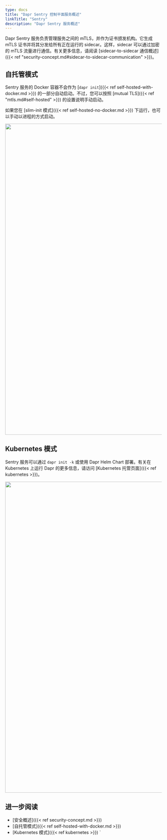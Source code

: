 ```yaml
---
type: docs
title: "Dapr Sentry 控制平面服务概述"
linkTitle: "Sentry"
description: "Dapr Sentry 服务概述"
---
```


Dapr Sentry 服务负责管理服务之间的 mTLS，并作为证书颁发机构。它生成 mTLS 证书并将其分发给所有正在运行的 sidecar。这样，sidecar 可以通过加密的 mTLS 流量进行通信。有关更多信息，请阅读 [sidecar-to-sidecar 通信概述]({{< ref "security-concept.md#sidecar-to-sidecar-communication" >}})。

## 自托管模式

Sentry 服务的 Docker 容器不会作为 [`dapr init`]({{< ref self-hosted-with-docker.md >}}) 的一部分自动启动。不过，您可以按照 [mutual TLS]({{< ref "mtls.md#self-hosted" >}}) 的设置说明手动启动。

如果您在 [slim-init 模式]({{< ref self-hosted-no-docker.md >}}) 下运行，也可以手动以进程的方式启动。

<img src="/images/security-mTLS-sentry-selfhosted.png" width=1000>

## Kubernetes 模式

Sentry 服务可以通过 `dapr init -k` 或使用 Dapr Helm Chart 部署。有关在 Kubernetes 上运行 Dapr 的更多信息，请访问 [Kubernetes 托管页面]({{< ref kubernetes >}})。

<img src="/images/security-mTLS-sentry-kubernetes.png" width=1000>

## 进一步阅读

- [安全概述]({{< ref security-concept.md >}})
- [自托管模式]({{< ref self-hosted-with-docker.md >}})
- [Kubernetes 模式]({{< ref kubernetes >}})
`